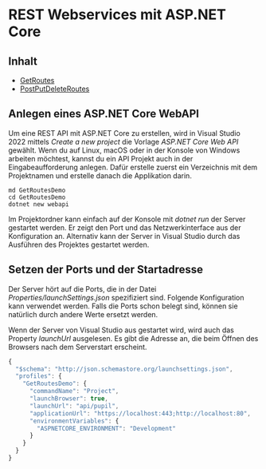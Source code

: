 # REST Webservices mit ASP.NET Core

## Inhalt

- [GetRoutes](01_GetRoutes/README.md)
- [PostPutDeleteRoutes](02_PostPutDeleteRoutes/README.md)

## Anlegen eines ASP.NET Core WebAPI

Um eine REST API mit ASP.NET Core zu erstellen, wird in Visual Studio 2022 mittels *Create a new project* die Vorlage 
*ASP.NET Core Web API* gewählt. Wenn du auf Linux, macOS oder in der Konsole von Windows arbeiten möchtest, kannst du ein API
Projekt auch in der Eingabeaufforderung anlegen. Dafür erstelle zuerst ein Verzeichnis mit dem
Projektnamen und erstelle danach die Applikation darin.

```text
md GetRoutesDemo
cd GetRoutesDemo
dotnet new webapi
```

Im Projektordner kann einfach auf der Konsole mit *dotnet run* der Server gestartet werden.
Er zeigt den Port und das Netzwerkinterface aus der Konfiguration an. Alternativ kann der Server 
in Visual Studio durch das Ausführen des Projektes gestartet werden.

## Setzen der Ports und der Startadresse

Der Server hört auf die Ports, die in der Datei *Properties/launchSettings.json* spezifiziert sind. 
Folgende Konfiguration kann verwendet werden. Falls die Ports schon belegt sind,
können sie natürlich durch andere Werte ersetzt werden.

Wenn der Server von Visual Studio aus gestartet wird, wird auch das Property *launchUrl* ausgelesen.
Es gibt die Adresse an, die beim Öffnen des Browsers nach dem Serverstart erscheint.

```javascript
{
  "$schema": "http://json.schemastore.org/launchsettings.json",
  "profiles": {
    "GetRoutesDemo": {
      "commandName": "Project",
      "launchBrowser": true,
      "launchUrl": "api/pupil",
      "applicationUrl": "https://localhost:443;http://localhost:80",
      "environmentVariables": {
        "ASPNETCORE_ENVIRONMENT": "Development"
      }
    }
  }
}
```